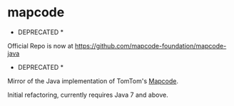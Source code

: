 mapcode
=======

* DEPRECATED *

Official Repo is now at https://github.com/mapcode-foundation/mapcode-java

* DEPRECATED *


Mirror of the Java implementation of TomTom's [Mapcode](http://www.mapcode.com/).

Initial refactoring, currently requires Java 7 and above.



